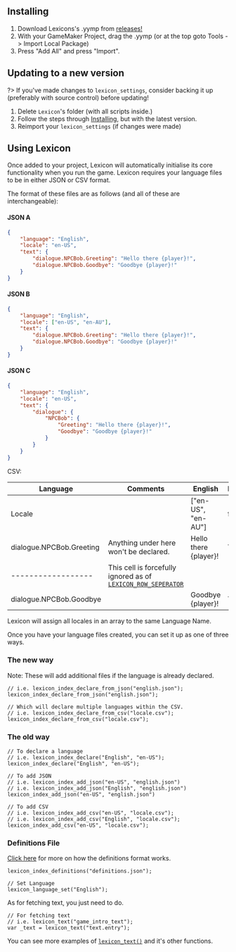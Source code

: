 ## Installing
1. Download Lexicons's .yymp from [releases!](https://github.com/tabularelf/lexicon/releases)
2. With your GameMaker Project, drag the .yymp (or at the top goto Tools -> Import Local Package)
3. Press "Add All" and press "Import".

## Updating to a new version
?> If you've made changes to `lexicon_settings`, consider backing it up (preferably with source control) before updating!

1. Delete `Lexicon`'s folder (with all scripts inside.)
2. Follow the steps through [Installing](#installing), but with the latest version.
3. Reimport your `lexicon_settings` (if changes were made)

## Using Lexicon
Once added to your project, Lexicon will automatically initialise its core functionality when you run the game.
Lexicon requires your language files to be in either JSON or CSV format. 

The format of these files are as follows (and all of these are interchangeable):

<!-- tabs:start -->

#### **JSON A**

```json
{
	"language": "English",
	"locale": "en-US",
	"text": {
		"dialogue.NPCBob.Greeting": "Hello there {player}!",
		"dialogue.NPCBob.Goodbye": "Goodbye {player}!"
	}
}
```

#### **JSON B**

```json
{
	"language": "English",
	"locale": ["en-US", "en-AU"],
	"text": {
		"dialogue.NPCBob.Greeting": "Hello there {player}!",
		"dialogue.NPCBob.Goodbye": "Goodbye {player}!"
	}
}
```

#### **JSON C**

```json
{
	"language": "English",
	"locale": "en-US",
	"text": {
		"dialogue": {
			"NPCBob": {
				"Greeting": "Hello there {player}!",
				"Goodbye": "Goodbye {player}!"
			}
		}
	}
}
```

<!-- tabs:end -->

CSV:

| Language | Comments | English | French |
|------|------|------|------|
| Locale |  | ["en-US", "en-AU"] | fr-fR |
| dialogue.NPCBob.Greeting | Anything under here won't be declared. | Hello there {player}! | TextB |
| ------------------ | This cell is forcefully ignored as of [`LEXICON_ROW_SEPERATOR`](configuration.md) | |
| dialogue.NPCBob.Goodbye | | Goodbye {player}! | TextD |

Lexicon will assign all locales in an array to the same Language Name. 

Once you have your language files created, you can set it up as one of three ways.

<!-- tabs:start -->

### **The new way**

Note: These will add additional files if the language is already declared.

```gml
// i.e. lexicon_index_declare_from_json("english.json");
lexicon_index_declare_from_json("english.json");
```


```gml
// Which will declare multiple languages within the CSV.
// i.e. lexicon_index_declare_from_csv("locale.csv");
lexicon_index_declare_from_csv("locale.csv");
```

### **The old way**

```gml
// To declare a language
// i.e. lexicon_index_declare("English", "en-US");
lexicon_index_declare("English", "en-US");
```

```gml
// To add JSON
// i.e. lexicon_index_add_json("en-US", "english.json")
// i.e. lexicon_index_add_json("English", "english.json")
lexicon_index_add_json("en-US", "english.json")
```

```gml
// To add CSV
// i.e. lexicon_index_add_csv("en-US", "locale.csv");
// i.e. lexicon_index_add_csv("English", "locale.csv");
lexicon_index_add_csv("en-US", "locale.csv");
```

### **Definitions File**

[Click here](definitions.md) for more on how the definitions format works.

```gml
lexicon_index_definitions("definitions.json");
```

<!-- tabs:end -->

```gml
// Set Language
lexicon_language_set("English");
```


As for fetching text, you just need to do.
```gml
// For fetching text
// i.e. lexicon_text("game_intro_text");
var _text = lexicon_text("text.entry");
```

You can see more examples of [`lexicon_text()`](text.md) and it's other functions.